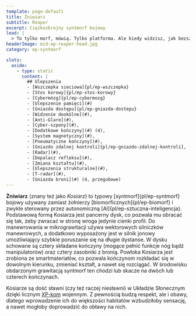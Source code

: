 ```yaml
---
template: page-default
title: Żniwiarz
subtitle: Reaper
excerpt: Ciężkozbrojny syntmorf bojowy
lead: |
  > To tylko morf, mówią. Tylko platforma. Ale kiedy widzisz, jak bezszelestnie zawisa nad dokiem, z karabinem złożonym jak modlitewne dłonie… łatwo zapomnieć, że w środku siedzi ktoś, kto kiedyś miał imię.
headerImage: mid-ep-reaper-head.jpg
category: ep-syntmorf

slots:
  aside:
    - type: static
      content: |
        ## Ulepszenia
        - [Wszczepka sieciowa]{pl/ep-wszczepka}
        - [Stos korowy]{pl/ep-stos-korowy}
        - [Cybermózg]{pl/ep-cybermozg}
        - [Ulepszenie pamięci](#)
        - [Gniazda dostępu]{pl/ep-gniazda-dostepu}  
        - [Widzenie dookólne](#), 
        - [Anti-Glare](#), 
        - [Cyber-szpony](#), 
        - [Dodatkowe kończyny](#) (4), 
        - [System magnetyczny](#), 
        - [Pneumatyczne kończyny](#), 
        - [Gniazdo zdalnej kontroli]{pl/ep-gniazdo-zdalnej-kontroli], 
        - [Radar](#), 
        - [Dopalacz refleksu](#), 
        - [Zmiana kształtu](#), 
        - [Ulepszenia strukturalne](#), 
        - [T-radar](#), 
        - [Gniazda broni](#) (4, przegubowe)
---
```

**Żniwiarz** (znany też jako _Kosiarz_) to typowy [syntmorf]{pl/ep-syntmorf} bojowy używany zamiast żołnierzy [biomorficznych]{pl/ep-biomorf} i zwykle sterowany przez autonomiczną [AI]{pl/ep-sztuczna-inteligencja}. Podstawową formą Kosiarza jest pancerny dysk, co pozwala mu obracać się tak, żeby zwracać w stronę wroga jedynie cienki profil. Do manewrowania w mikrograwitacji używa wektorowych silniczków manewrowych, a dodatkowo wyposażony jest w silnik jonowy umożliwiający szybkie poruszanie się na długie dystanse. W dysku schowane są cztery składane kończyny (mogące pełnić funkcje nóg bądź manipulatorów) oraz cztery zasobniki z bronią. Powłoka Kosiarza jest zrobiona ze smartmateriałów, co pozwala kończynom rozkładać się w dowolnym kierunku, zmieniać kształt, a nawet się rozciągać. W środowisku obdarzonym grawitacją syntmorf ten chodzi lub skacze na dwóch lub czterech kończynach.

Kosiarze są dość sławni (czy też raczej niesławni) w Układzie Słonecznym dzięki licznym [XP-kom](#) wojennym. Z pewnością budzą respekt, ale i obawy, dlatego wprowadzenie ich do większości habitatów wzbudziłoby sensację, a nawet mogłoby doprowadzić do obławy na nich.
